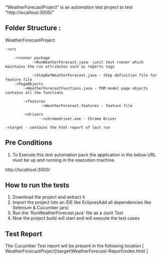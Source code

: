 "WeatherForecastProject" is an automation test project to test "http://localhost:3000/"

Folder Structure :
-------------------------------------

WeatherForecastProject

	->src
	
		->runner package
				->RunWeatherForecast.java- junit test runner which maintains the run attributes such as reports tags
				
				->StepDefWeatherForecast.java - Step definition file for feature file
		->PageObjects
			->WeatherForecastFunctions.java - POM model page objects contains all the functions	
			
			->features
					->WeatherForecast.features - feature file
			
			->drivers
					->chromedriver.exe - Chrome Driver
			
	->target - contains the html report of last run
	
Pre Conditions
-----------------------

1. To Execute this test automation pack the application in the below URL must be up and running in the execution machine.

http://localhost:3000/

How to run the tests
-----------------------
1. Download the project and extract it
2. Import the project into an IDE like Eclipse(Add all dependencies like Selenium & Cucumber jars)
3. Run the 'RunWeatherForecast.java' file as a Junit Test 
4. Now the project build will start and will execute the test cases


Test Report
-----------------------
The Cucumber Test report will be present in the following location
	[ WeatherForecastProject]\target\WeatherForecast-Report\index.html ]
